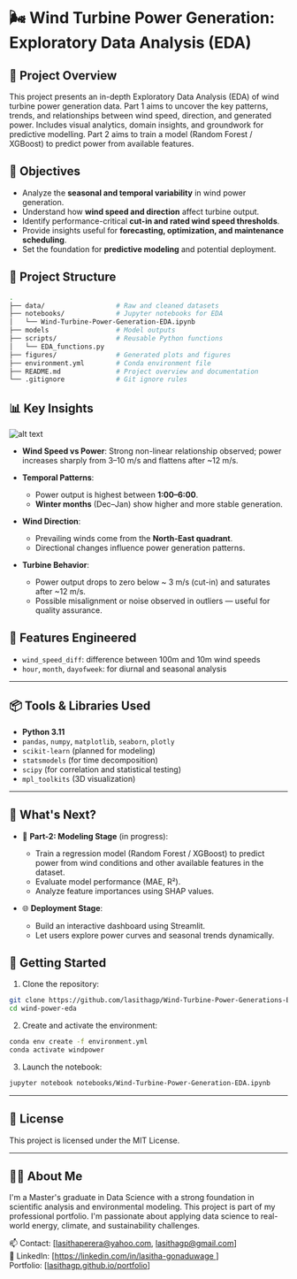 # 🌬️ Wind Turbine Power Generation: Exploratory Data Analysis (EDA)

## 📌 Project Overview

This project presents an in-depth Exploratory Data Analysis (EDA) of wind turbine power generation data. 
Part 1 aims to uncover the key patterns, trends, and relationships between wind speed, direction, and generated power. 
Includes visual analytics, domain insights, and groundwork for predictive modelling.
Part 2 aims to train a model (Random Forest / XGBoost) to predict power from available features. 



## 🎯 Objectives

- Analyze the **seasonal and temporal variability** in wind power generation.
- Understand how **wind speed and direction** affect turbine output.
- Identify performance-critical **cut-in and rated wind speed thresholds**.
- Provide insights useful for **forecasting, optimization, and maintenance scheduling**.
- Set the foundation for **predictive modeling** and potential deployment.

## 📁 Project Structure

```bash
.
├── data/                  # Raw and cleaned datasets
├── notebooks/             # Jupyter notebooks for EDA
│   └── Wind-Turbine-Power-Generation-EDA.ipynb
├── models                 # Model outputs
├── scripts/               # Reusable Python functions
│   └── EDA_functions.py
├── figures/               # Generated plots and figures
├── environment.yml        # Conda environment file
├── README.md              # Project overview and documentation
└── .gitignore             # Git ignore rules

````

## 📊 Key Insights

![alt text](https://github.com/lasithagp/Wind-Turbine-Power-Generation-EDA/blob/main/figures/wind_turbine_analysis.png "wind_turbine_analysis")


* **Wind Speed vs Power**: Strong non-linear relationship observed; power increases sharply from 3–10 m/s and flattens after \~12 m/s.
* **Temporal Patterns**:

  * Power output is highest between **1:00–6:00**.
  * **Winter months** (Dec–Jan) show higher and more stable generation.
* **Wind Direction**:

  * Prevailing winds come from the **North-East quadrant**.
  * Directional changes influence power generation patterns.
* **Turbine Behavior**:

  * Power output drops to zero below ~ 3 m/s (cut-in) and saturates after ~12 m/s.
  * Possible misalignment or noise observed in outliers — useful for quality assurance.

## 📅 Features Engineered

* `wind_speed_diff`: difference between 100m and 10m wind speeds
* `hour`, `month`, `dayofweek`: for diurnal and seasonal analysis

---

## 📦 Tools & Libraries Used

* **Python 3.11**
* `pandas`, `numpy`, `matplotlib`, `seaborn`, `plotly`
* `scikit-learn` (planned for modeling)
* `statsmodels` (for time decomposition)
* `scipy` (for correlation and statistical testing)
* `mpl_toolkits` (3D visualization)

---

## 🧠 What's Next?

* 🔮 **Part-2: Modeling Stage** (in progress):

  * Train a regression model (Random Forest / XGBoost) to predict power from wind conditions and other available features in the dataset.
  * Evaluate model performance (MAE, R²).
  * Analyze feature importances using SHAP values.

* 🌐 **Deployment Stage**:

  * Build an interactive dashboard using Streamlit.
  * Let users explore power curves and seasonal trends dynamically.

## 🚀 Getting Started

1. Clone the repository:

```bash
git clone https://github.com/lasithagp/Wind-Turbine-Power-Generations-EDA.git
cd wind-power-eda
```

2. Create and activate the environment:

```bash
conda env create -f environment.yml
conda activate windpower
```

3. Launch the notebook:

```bash
jupyter notebook notebooks/Wind-Turbine-Power-Generation-EDA.ipynb
```

---

## 📄 License

This project is licensed under the MIT License.

---

## 🙋‍♂️ About Me

I'm a Master's graduate in Data Science with a strong foundation in scientific analysis and environmental modeling. 
This project is part of my professional portfolio. 
I'm passionate about applying data science to real-world energy, climate, and sustainability challenges.

📫 Contact: \[[lasithaperera@yahoo.com](mailto:lasithaperera@yahoo.com), [lasithagp@gmail.com](mailto:lasithagp@gmail.com)] <br>
🔗 LinkedIn: \[[https://linkedin.com/in/lasitha-gonaduwage
](https://linkedin.com/in/lasitha-gonaduwage
)] <br>
Portfolio: \[[lasithagp.github.io/portfolio](https://lasithagp.github.io/portfolio/)]

